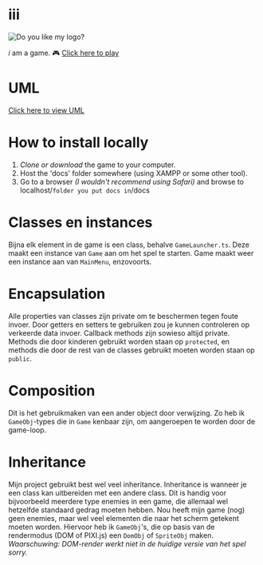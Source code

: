 # iii
![Do you like my logo?](https://5ven.stackstorage.com/public-share/OY6zjnbyT5a9ydj/preview?path=/&mode=thumbnail&size=medium)

_i_ am a game. :video_game:
[Click here to play](https://sven-zo.github.io/iii)

# UML
[Click here to view UML](https://drive.google.com/file/d/0B4BY0-Gk5LubSTBXb25iSjNoVGM/view?usp=sharing)

# How to install locally
1. *Clone or download* the game to your computer.
2. Host the 'docs' folder somewhere (using XAMPP or some other tool).
3. Go to a browser *(I wouldn't recommend using Safari)* and browse to localhost/`folder you put docs in`/docs
# Classes en instances
Bijna elk element in de game is een class, behalve `GameLauncher.ts`. Deze maakt een instance van `Game` aan om het spel te starten. Game maakt weer een instance aan van `MainMenu`, enzovoorts.

# Encapsulation
Alle properties van classes zijn private om te beschermen tegen foute invoer. Door getters en setters te gebruiken zou je kunnen controleren op verkeerde data invoer. Callback methods zijn sowieso altijd private. Methods die door kinderen gebruikt worden staan op `protected`, en methods die door de rest van de classes gebruikt moeten worden staan op `public`.

# Composition
Dit is het gebruikmaken van een ander object door verwijzing. Zo heb ik `GameObj`-types die in `Game` kenbaar zijn, om aangeroepen te worden door de game-loop.

# Inheritance
Mijn project gebruikt best wel veel inheritance. Inheritance is wanneer je een class kan uitbereiden met een andere class. Dit is handig voor bijvoorbeeld meerdere type enemies in een game, die allemaal wel hetzelfde standaard gedrag moeten hebben. Nou heeft mijn game (nog) geen enemies, maar wel veel elementen die naar het scherm getekent moeten worden. Hiervoor heb ik `GameObj`'s, die op basis van de rendermodus (DOM of PIXI.js) een `DomObj` of `SpriteObj` maken. *Waarschuwing: DOM-render werkt niet in de huidige versie van het spel sorry.* 
